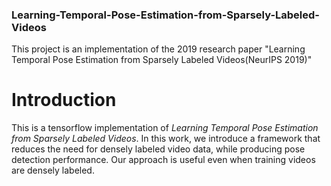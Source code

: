 ### Learning-Temporal-Pose-Estimation-from-Sparsely-Labeled-Videos
This project is an implementation of the 2019 research paper "Learning Temporal Pose Estimation from Sparsely Labeled Videos(NeurIPS 2019)"

# Introduction
This is a tensorflow implementation of *Learning Temporal Pose Estimation from Sparsely Labeled Videos*. In this work, we introduce a framework that reduces the need for densely labeled video data, while producing pose detection performance. Our approach is useful even when training videos are densely labeled.  
